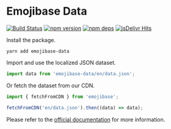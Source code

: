 # Emojibase Data

[![Build Status](https://github.com/milesj/emojibase/workflows/Build/badge.svg)](https://github.com/milesj/emojibase/actions?query=branch%3Amaster)
[![npm version](https://badge.fury.io/js/emojibase-data.svg)](https://www.npmjs.com/package/emojibase-data)
[![npm deps](https://david-dm.org/milesj/emojibase.svg?path=packages/data)](https://www.npmjs.com/package/emojibase-data)
[![jsDelivr Hits](https://data.jsdelivr.com/v1/package/npm/emojibase-data/badge?style=rounded)](https://www.jsdelivr.com/package/npm/emojibase-data)

Install the package.

```
yarn add emojibase-data
```

Import and use the localized JSON dataset.

```ts
import data from 'emojibase-data/en/data.json';
```

Or fetch the dataset from our CDN.

```ts
import { fetchFromCDN } from 'emojibase';

fetchFromCDN('en/data.json').then((data) => data);
```

Please refer to the [official documentation](https://github.com/milesj/emojibase) for more
information.
